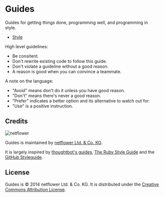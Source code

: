 # Guides

Guides for getting things done, programming well, and programming in style.

* [Style](/style)

High level guidelines:

* Be consitent.
* Don't rewrite existing code to follow this guide.
* Don't violate a guideline without a good reason.
* A reason is good when you can convince a teammate.

A note on the language:

* "Avoid" means don't do it unless you have good reason.
* "Don't" means there's never a good reason.
* "Prefer" indicates a better option and its alternative to watch out for.
* "Use" is a positive instruction.

## Credits

![netflower](http://netflower.de/img/Netflower.png)

Guides is maintained by [netflower Ltd. & Co. KG][ne].

It is largely inspired by [thoughtbot's guides][tg], [The Ruby Style Guide][trsg] and the [GitHub Styleguide][gs].

## License

Guides is © 2014 netflower Ltd. & Co. KG. It is distributed under the [Creative Commons
Attribution License](http://creativecommons.org/licenses/by/3.0/).

[ne]: http://netflower.de
[tg]: https://github.com/thoughtbot/guides
[trsg]: https://github.com/bbatsov/ruby-style-guide
[gs]: https://github.com/styleguide
